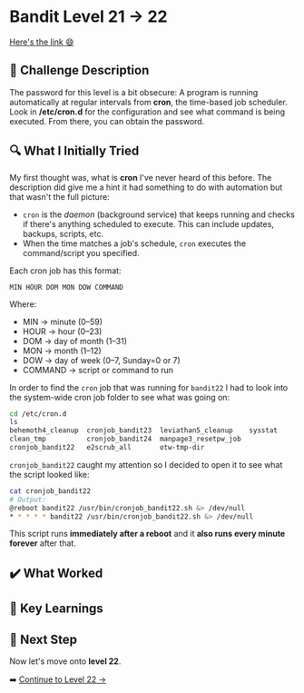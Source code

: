 # Bandit Level 21 → 22
[Here's the link 😄](https://overthewire.org/wargames/bandit/bandit22.html)
## 📝 **Challenge Description**  
The password for this level is a bit obsecure: A program is running automatically at regular intervals from **cron**, the time-based job scheduler. Look in **/etc/cron.d** for the configuration and see what command is being executed. From there, you can obtain the password. 



## 🔍 **What I Initially Tried**  
My first thought was, what is **cron** I've never heard of this before. The description did give me a hint it had something to do with automation but that wasn't the full picture:
- `cron` is the *daemon* (background service) that keeps running and checks if there's anything scheduled to execute. This can include updates, backups, scripts, etc. 
- When the time matches a job's schedule, `cron` executes the command/script you specified.

Each cron job has this format:
```
MIN HOUR DOM MON DOW COMMAND
```
Where:
- MIN → minute (0–59)
- HOUR → hour (0–23)
- DOM → day of month (1–31)
- MON → month (1–12)
- DOW → day of week (0–7, Sunday=0 or 7)
- COMMAND → script or command to run

In order to find the `cron` job that was running for `bandit22` I had to look into the system-wide cron job folder to see what was going on:
```bash
cd /etc/cron.d
ls
behemoth4_cleanup  cronjob_bandit23  leviathan5_cleanup    sysstat
clean_tmp          cronjob_bandit24  manpage3_resetpw_job
cronjob_bandit22   e2scrub_all       otw-tmp-dir
```

`cronjob_bandit22` caught my attention so I decided to open it to see what the script looked like:
```bash
cat cronjob_bandit22
# Output:
@reboot bandit22 /usr/bin/cronjob_bandit22.sh &> /dev/null
* * * * * bandit22 /usr/bin/cronjob_bandit22.sh &> /dev/null
```
This script runs **immediately after a reboot** and it **also runs every minute forever** after that. 


## ✔️ What Worked

## 🧠 Key Learnings


## 🔐 Next Step
Now let's move onto **level 22**. 

➡️ [Continue to Level 22 →](https://github.com/aminuzz/Bandit-CTF-Journey/blob/main/level%2022.md)


